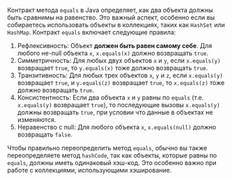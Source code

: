 Контракт метода `equals` в Java определяет, как два объекта должны быть сравнимы на равенство. Это важный аспект, особенно если вы собираетесь использовать объекты в коллекциях, таких как `HashSet` или `HashMap`. Контракт `equals` включает следующие правила:

1. Рефлексивность: Объект **должен быть равен самому себе**. Для любого не-null объекта `x`, `x.equals(x)` должно возвращать `true`.
2. Симметричность: Для любых двух объектов `x` и `y`, если `x.equals(y)` возвращает `true`, то `y.equals(x)` тоже должно возвращать `true`.
3. Транзитивность: Для любых трех объектов `x`, `y` и `z`, если `x.equals(y)` возвращает `true`, и `y.equals(z)` возвращает `true`, то `x.equals(z)` тоже должно возвращать `true`.
4. Консистентность: Если два объекта `x` и `y` равны по `equals` (т.е. `x.equals(y)` возвращает `true`), то последующие вызовы `x.equals(y)` должны возвращать `true`, при условии что данные в объектах не изменяются.
5. Неравенство с null: Для любого объекта `x`, `x.equals(null)` должно возвращать `false`.

Чтобы правильно переопределить метод `equals`, обычно вы также переопределяете метод `hashCode`, так как объекты, которые равны по `equals`, должны иметь одинаковый хэш-код. Это особенно важно при работе с коллекциями, использующими хэширование.


